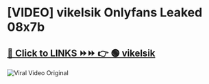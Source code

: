 
 # [VIDEO] vikelsik Onlyfans Leaked 08x7b

## <h2><a href="https://clipsfans.com/vikelsik&ref=git">🔗 Click to LINKS ⏩⏩ 👉 🟢 vikelsik </a></h2>

<a href="https://clipsfans.com/vikelsik&ref=git" rel="nofollow" data-target="animated-image.originalLink"><img src="https://i.ibb.co.com/xMMVF88/686577567.gif" alt="Viral Video Original" style="max-width: 100%; display: inline-block;" data-target="animated-image.originalImage"></a>

